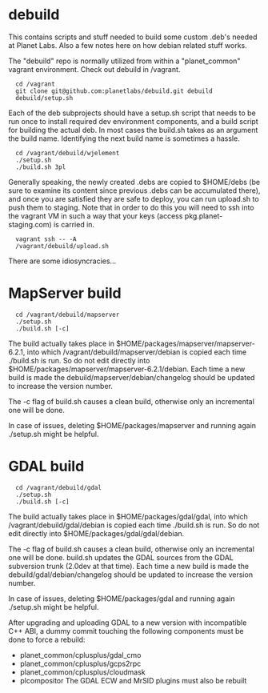 debuild
=======

This contains scripts and stuff needed to build some custom .deb's needed
at Planet Labs.  Also a few notes here on how debian related stuff works.

The "debuild" repo is normally utilized from within a "planet_common" vagrant
environment.  Check out debuild in /vagrant. 

```
  cd /vagrant
  git clone git@github.com:planetlabs/debuild.git debuild
  debuild/setup.sh
```

Each of the deb subprojects should have a setup.sh script that needs to be
run once to install required dev environment components, and a build script 
for building the actual deb.  In most cases the build.sh takes as an argument
the build name.  Identifying the next build name is sometimes a hassle.  

```
  cd /vagrant/debuild/wjelement
  ./setup.sh
  ./build.sh 3pl
```

Generally speaking, the newly created .debs are copied to $HOME/debs (be sure
to examine its content since previous .debs can be accumulated there), and
once you are satisfied they are safe to deploy, you can run upload.sh to 
push them to staging.  Note that in order to do this you will need to ssh
into the vagrant VM in such a way that your keys (access pkg.planet-staging.com)
is carried in.

```  
  vagrant ssh -- -A 
  /vagrant/debuild/upload.sh
```

There are some idiosyncracies...

MapServer build
===============

```
  cd /vagrant/debuild/mapserver
  ./setup.sh
  ./build.sh [-c]
```

The build actually takes place in $HOME/packages/mapserver/mapserver-6.2.1,
into which /vagrant/debuild/mapserver/debian is copied each time ./build.sh is
run. So do not edit directly into $HOME/packages/mapserver/mapserver-6.2.1/debian.
Each time a new build is made the debuild/mapserver/debian/changelog should be updated
to increase the version number.

The -c flag of build.sh causes a clean build, otherwise only an incremental one
will be done.

In case of issues, deleting $HOME/packages/mapserver and running again ./setup.sh
might be helpful.

GDAL build
==========

```
  cd /vagrant/debuild/gdal
  ./setup.sh
  ./build.sh [-c]
```

The build actually takes place in $HOME/packages/gdal/gdal,
into which /vagrant/debuild/gdal/debian is copied each time ./build.sh is
run. So do not edit directly into $HOME/packages/gdal/gdal/debian.

The -c flag of build.sh causes a clean build, otherwise only an incremental one
will be done. build.sh updates the GDAL sources from the GDAL subversion trunk
(2.0dev at that time).
Each time a new build is made the debuild/gdal/debian/changelog should be updated
to increase the version number.

In case of issues, deleting $HOME/packages/gdal and running again ./setup.sh
might be helpful.

After upgrading and uploading GDAL to a new version with incompatible C++ ABI,
a dummy commit touching the following components must be done to force a rebuild:  
  - planet_common/cplusplus/gdal_cmo
  - planet_common/cplusplus/gcps2rpc
  - planet_common/cplusplus/cloudmask
  - plcompositor
The GDAL ECW and MrSID plugins must also be rebuilt

